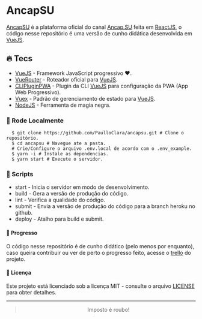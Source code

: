 # AncapSU

[AncapSU] é a plataforma oficial do canal [Ancap.SU] feita em [ReactJS], o código nesse repositório é uma versão de cunho didática desenvolvida em [VueJS].

## :fire: Tecs

- [VueJS] - Framework JavaScript progressivo ❤️.
- [VueRouter] - Roteador oficial para [VueJS].
- [CLIPluginPWA] - Plugin da CLI [VueJS] para configuração da PWA (App Web Progressivo).
- [Vuex] - Padrão de gerenciamento de estado para [VueJS].
- [NodeJS] - Ferramenta de magia negra.

### :wrench: Rode Localmente

```shell
  $ git clone https://github.com/PaulloClara/ancapsu.git # Clone o repositório.
  $ cd ancapsu # Navegue ate a pasta.
  # Crie/Configure o arquivo .env.local de acordo com o .env_example.
  $ yarn -i # Instale as dependencias.
  $ yarn start # Execute o servidor.
```

### :scroll: Scripts

- start - Inicia o servidor em modo de desenvolvimento.
- build - Gera a versão de produção do código.
- lint - Verifica a qualidade do código.
- submit - Envia a versão de produção do código para a branch heroku no github.
- deploy - Atalho para build e submit.

#### :muscle: Progresso

O código nesse repositório é de cunho didático (pelo menos por enquanto), caso queira contribuir ou ver de perto o progresso feito, acesse o [trello] do projeto.

#### :memo: Licença

Este projeto está licenciado sob a licença MIT - consulte o arquivo [LICENSE] para obter detalhes.

---

<div align="center">

> Imposto é roubo!

</div>

<!-- Links -->

[ancapsu]: https://ancap.su
[ancap.su]: https://www.youtube.com/ancapsu
[trello]: https://trello.com/b/eOBZHJ5j/ancapsu
[paulloclara]: https://github.com/PaulloClara
[vuejs]: https://vuejs.org
[vuex]: https://vuex.vuejs.org
[nodejs]: https://nodejs.org/en
[vuerouter]: https://router.vuejs.org
[clipluginpwa]: https://github.com/vuejs/vue-cli/tree/dev/packages/@vue/cli-plugin-pwa#readme
[reactjs]: https://pt-br.reactjs.org
[license]: LICENSE
